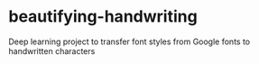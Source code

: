 # beautifying-handwriting
Deep learning project to transfer font styles from Google fonts to handwritten characters

